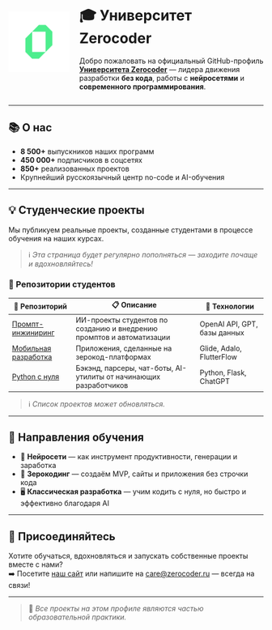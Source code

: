 <div style="display: flex; align-items: center; gap: 20px;">
  <img src="https://raw.githubusercontent.com/ZerocoderUniversity/ZerocoderUniversity/main/0qode_symbol_5.png" alt="Логотип Университета Zerocoder" width="120"/>
  <div>
    <h1>🎓 Университет Zerocoder</h1>
    <p>Добро пожаловать на официальный GitHub-профиль <a href="https://zerocoder.ru/"><strong>Университета Zerocoder</strong></a> — лидера движения разработки <strong>без кода</strong>, работы с <strong>нейросетями</strong> и <strong>современного программирования</strong>.</p>
  </div>
</div>

---

## 📚 О нас

- **8 500+** выпускников наших программ  
- **450 000+** подписчиков в соцсетях  
- **850+** реализованных проектов  
- Крупнейший русскоязычный центр no-code и AI-обучения  

---

## 💡 Студенческие проекты

Мы публикуем реальные проекты, созданные студентами в процессе обучения на наших курсах.  

> ℹ️ *Эта страница будет регулярно пополняться — заходите почаще и вдохновляйтесь!*

### 📂 Репозитории студентов

| 📁 Репозиторий | 📋 Описание | 🧩 Технологии |
|----------------|-------------|---------------|
| [Промпт-инжиниринг](https://github.com/ZerocoderUniversity/course-prompt-engineering) | ИИ-проекты студентов по созданию и внедрению промптов и автоматизации | OpenAI API, GPT, базы данных |
| [Мобильная разработка](https://github.com/ZerocoderUniversity/course-mobile-app-developer) | Приложения, сделанные на зерокод-платформах | Glide, Adalo, FlutterFlow |
| [Python с нуля](https://github.com/ZerocoderUniversity/course-python-from-scratch) | Бэкэнд, парсеры, чат-боты, AI-утилиты от начинающих разработчиков | Python, Flask, ChatGPT |

> ℹ️ *Список проектов может обновляться.*

---

## 🧭 Направления обучения

- 🤖 **Нейросети** — как инструмент продуктивности, генерации и заработка  
- 🧱 **Зерокодинг** — создаём MVP, сайты и приложения без строчки кода  
- 🖥 **Классическая разработка** — учим кодить с нуля, но быстро и эффективно благодаря AI

---

## 🤝 Присоединяйтесь

Хотите обучаться, вдохновляться и запускать собственные проекты вместе с нами?  
➡️ Посетите [наш сайт](https://zerocoder.ru/) или напишите на care@zerocoder.ru — всегда на связи!

---

> 🧠 *Все проекты на этом профиле являются частью образовательной практики.*
